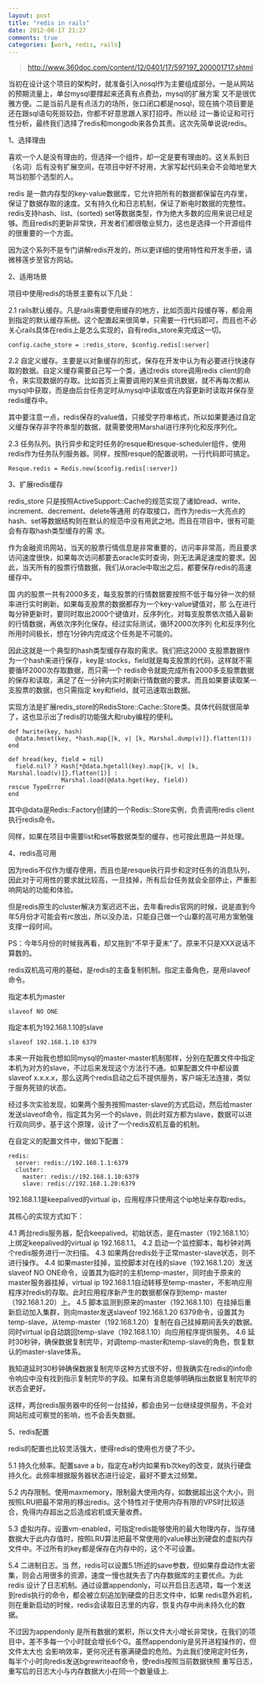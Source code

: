 ```yaml
---
layout: post
title: "redis in rails"
date: 2012-08-17 21:27
comments: true
categories: [work, redis, rails]
---
```


> http://www.360doc.com/content/12/0401/17/597197_200001717.shtml

当初在设计这个项目的架构时，就准备引入nosql作为主要组成部分。一是从网站的预期流量上，单台mysql要撑起来还真有点费劲，mysql的扩展方案 又不是很优雅方便。二是当前凡是有点活力的场所，张口闭口都是nosql，现在搞个项目要是还在跟sql语句死抠较劲，你都不好意思跟人家打招呼。所以经 过一番论证和可行性分析，最终我们选择了redis和mongodb来各负其责。这次先简单说说redis。

1、选择理由

喜欢一个人是没有理由的，但选择一个组件，却一定是要有理由的。这关系到日（名词）后有没有扩展空间，在项目中好不好用，大家写起代码来会不会暗地里大骂当初那个选型的人。

redis 是一款内存型的key-value数据库，它允许把所有的数据都保留在内存里，保证了数据存取的速度。又有持久化和日志机制，保证了断电时数据的完整性。 redis支持hash、list、(sorted) set等数据类型，作为绝大多数的应用来说已经足够。而且redis的更新非常快，开发者们都很敬业努力，这也是选择一个开源组件的很重要的一个方面。

因为这个系列不是专门讲解redis开发的，所以更详细的使用特性和开发手册，请微移莲步至官方网站。

2、适用场景

项目中使用redis的场景主要有以下几处：

2.1 rails默认缓存。凡是rails需要使用缓存的地方，比如页面片段缓存等，都会用到指定的默认缓存系统。这个配置起来很简单，只需要一行代码即可，而且也不必关心rails具体在redis上是怎么实现的，自有redis_store来完成这一切。

    config.cache_store = :redis_store, $config.redis[:server]

2.2 自定义缓存。主要是以对象缓存的形式，保存在开发中认为有必要进行快速存取的数据。自定义缓存需要自己写一个类，通过redis store调用redis client的命令，来实现数据的存取。比如首页上需要调用的某些资讯数据，就不再每次都从mysql中获取，而是由后台任务定时从mysql中读取或在内容更新时读取并保存至redis缓存中。

其中要注意一点，redis保存的value值，只接受字符串格式，所以如果要通过自定义缓存保存非字符串型的数据，就需要使用Marshal进行序列化和反序列化。

2.3 任务队列。执行异步和定时任务的resque和resque-scheduler组件，使用redis作为任务队列服务器。同样，按照resque的配置说明，一行代码即可搞定。

    Resque.redis = Redis.new($config.redis[:server])

3、扩展redis缓存

redis_store 只是按照ActiveSupport::Cache的规范实现了诸如read、write、increment、decrement、delete等通用 的存取接口，而作为redis一大亮点的hash、set等数据结构则在默认的规范中没有用武之地。而且在项目中，很有可能会有存取hash类型缓存的需 求。

作为金融资讯网站，当天的股票行情信息是非常重要的，访问率非常高，而且要求访问速度很快，如果每次访问都要去oracle实时查询，则无法满足速度的要求。因此，当天所有的股票行情数据，我们从oracle中取出之后，都要保存redis的高速缓存中。

国 内的股票一共有2000多支，每支股票的行情数据要按照不低于每分钟一次的频率进行实时刷新。如果每支股票的数据都存为一个key-value键值对，那 么在进行每分钟更新时，要同时取出2000个键值对，反序列化，对每支股票依次插入最新的行情数据，再依次序列化保存。经过实际测试，循环2000次序列 化和反序列化所用时间极长，想在1分钟内完成这个任务是不可能的。

因此这就是一个典型的hash类型缓存存取的需求。我们把这2000 支股票数据作为一个hash来进行保存，key是:stocks，field就是每支股票的代码，这样就不需要循环2000次存取数据，而只需一个 redis命令就能完成所有2000多支股票数据的保存和读取，满足了在一分钟内实时刷新行情数据的要求。而且如果要读取某一支股票的数据，也只需指定 key和field，就可迅速取出数据。

实现方法是扩展redis_store的RedisStore::Cache::Store类。具体代码就很简单了，这也显示出了redis的功能强大和ruby编程的便利。

    def hwrite(key, hash)
      @data.hmset(key, *hash.map{|k, v| [k, Marshal.dump(v)]}.flatten(1))
    end
      
    def hread(key, field = nil)
      field.nil? ? Hash[*@data.hgetall(key).map{|k, v| [k, Marshal.load(v)]}.flatten(1)] :
                   Marshal.load(@data.hget(key, field))   
    rescue TypeError
    end

其中@data是Redis::Factory创建的一个Redis::Store实例，负责调用redis client执行redis命令。

同样，如果在项目中需要list和set等数据类型的缓存，也可按此思路一并处理。

4、redis高可用

因为redis不仅作为缓存使用，而且也是resque执行异步和定时任务的消息队列，因此对于可用性的要求就比较高，一旦挂掉，所有后台任务就会全部停止，严重影响网站的功能和体验。

但是redis原生的cluster解决方案迟迟不出，去年看redis官网的时候，说是直到今年5月份才可能会有rc放出，所以没办法，只能自己做一个山寨的高可用方案勉强支撑一段时间。

PS：今年5月份的时候我再看，却又拖到“不早于夏末”了。原来不只是XXX说话不算数的。

redis双机高可用的基础，是redis的主备复制机制。指定主备角色，是用slaveof命令。

指定本机为master

    slaveof NO ONE

指定本机为192.168.1.10的slave

    slaveof 192.168.1.10 6379

本来一开始我也想如同mysql的master-master机制那样，分别在配置文件中指定本机为对方的slave，不过后来发现这个方法行不通。如果配置文件中都设置slaveof x.x.x.x，那么这两个redis启动之后不提供服务，客户端无法连接，类似于服务死锁的状态。

经过多次实验发现，如果两个服务按照master-slave的方式启动，然后给master发送slaveof命令，指定其为另一个的slave，则此时双方都为slave，数据可以进行双向同步。基于这个原理，设计了一个redis双机互备的机制。

在自定义的配置文件中，做如下配置：

    redis:
      server: redis://192.168.1.1:6379
      cluster:
        master: redis://192.168.1.10:6379   
        slave: redis://192.168.1.20:6379

192.168.1.1是keepalived的virtual ip，应用程序只使用这个ip地址来存取redis。

其核心的实现方式如下：

4.1 两台redis服务器，配合keepalived。初始状态，是在master（192.168.1.10）上绑定keepalived的virtual ip 192.168.1.1。
4.2 启动一个监控脚本，每秒钟对两个redis服务进行一次扫描。
4.3 如果两台redis处于正常master-slave状态，则不进行操作。
4.4 如果master挂掉，监控脚本对在线的slave（192.168.1.20）发送slaveof NO ONE命令，设置其为临时的主机temp-master，同时由于原来的master服务器挂掉，virtual ip 192.168.1.1自动转移至temp-master，不影响应用程序对redis的存取。此时应用程序新产生的数据都保存到temp- master（192.168.1.20）上。
4.5 脚本监测到原来的master（192.168.1.10）在挂掉后重新启动加入集群，则向master发送slaveof 192.168.1.20 6379命令，设置其为temp-slave，从temp-master（192.168.1.20）复制在自己挂掉期间丢失的数据。同时virtual ip自动跳回temp-slave（192.168.1.10）向应用程序提供服务。
4.6 延时30秒钟，确保数据复制完毕，对调temp-master和temp-slave的角色，恢复默认的master-slave体系。

我知道延时30秒钟确保数据复制完毕这种方式很不好，但我确实在redis的info命令响应中没有找到指示复制完毕的字段。如果有消息能够明确指出数据复制完毕的状态会更好。

这样，两台redis服务器中的任何一台挂掉，都会由另一台继续提供服务，不会对网站形成可察觉的影响，也不会丢失数据。

5、redis配置

redis的配置也比较灵活强大，使得redis的使用也方便了不少。

5.1 持久化频率。配置save a b，指定在a秒内如果有b次key的改变，就执行硬盘持久化。此频率根据服务器状态进行设定，最好不要太过频繁。

5.2 内存限制。使用maxmemory，限制最大使用内存，如数据超出这个大小，则按照LRU把最不常用的移出redis。这个特性对于使用内存有限的VPS时比较适合，免得内存超出之后造成宕机或天量收费。

5.3 虚拟内存。设置vm-enabled，可指定redis能够使用的最大物理内存，当存储数据大于此内存值时，按照LRU算法把最不常使用的value移出到硬盘的虚拟内存文件中。不过所有的key都是保存在内存中的，这个不可设置。

5.4 二进制日志。当 然，redis可以设置5.1所述的save参数，但如果存盘动作太密集，则会占用很多的资源，速度一慢也就失去了内存数据库的主要优点。为此redis 设计了日志机制。通过设置appendonly，可以开启日志选项，每一个发送到redis执行的命令，都会被立刻追加到硬盘的日志文件中，如果 redis意外宕机，则在重新启动的时候，redis会读取日志里的内容，恢复内存中尚未持久化的数据。

不过因为appendonly 是所有数据的累积，所以文件大小增长非常快，在我们的项目中，差不多每一个小时就会增长6个G。虽然appendonly是另开进程操作的，但文件太大也 会影响效率，更何况还有塞满硬盘的危险。为此我们使用定时任务，每半个小时向redis发送bgrewriteaof命令，使redis按照当前数据快照 重写日志，重写后的日志大小与内存数据大小在同一个数量级上.

